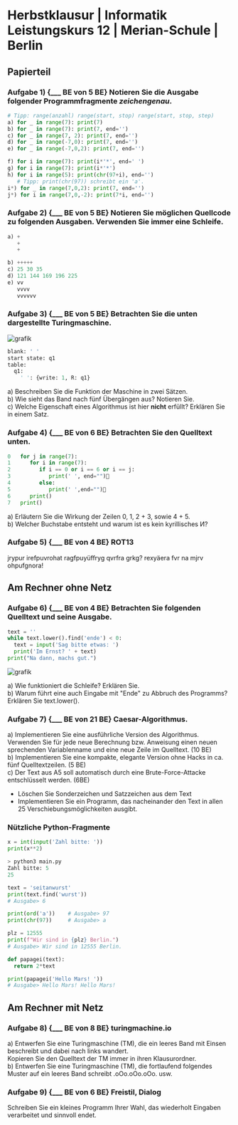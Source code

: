 # Herbstklausur | Informatik Leistungskurs 12 | Merian-Schule | Berlin
## Papierteil
### Aufgabe 1) {___ BE von 5 BE} Notieren Sie die Ausgabe folgender Programmfragmente *zeichengenau*.
```python
# Tipp: range(anzahl) range(start, stop) range(start, stop, step)
a) for _ in range(7): print(7)
b) for _ in range(7): print(7, end='')
c) for _ in range(7, 2): print(7, end='')
d) for _ in range(-7,0): print(7, end='')
e) for _ in range(-7,0,2): print(7, end='')

f) for i in range(7): print(i*'*', end=' ')
g) for i in range(7): print(i*'*')
h) for i in range(5): print(chr(97+i), end='')
   # Tipp: print(chr(97)) schreibt ein 'a'.
i*) for _ in range(7,0,2): print(7, end='')
j*) for i in range(7,0,-2): print(7*i, end='')
```
### Aufgabe 2) {___ BE von 5 BE} Notieren Sie möglichen Quellcode zu folgenden Ausgaben. Verwenden Sie immer eine Schleife.
```python
a) +
   +
   +

b) +++++
c) 25 30 35
d) 121 144 169 196 225
e) vv
   vvvv
   vvvvvv
```

### Aufgabe 3) {___ BE von 5 BE} Betrachten Sie die unten dargestellte Turingmaschine.  
![grafik](https://github.com/iulbr/blank/assets/70510036/fc38ec3f-02bb-437c-aeee-7a615e8d1642)  
```python
blank: ' '
start state: q1
table:
  q1:
    ' ': {write: 1, R: q1}
```
a) Beschreiben Sie die Funktion der Maschine in zwei Sätzen.  
b) Wie sieht das Band nach fünf Übergängen aus? Notieren Sie.  
c) Welche Eigenschaft eines Algorithmus ist hier **nicht** erfüllt? Erklären Sie in einem Satz.  

### Aufgabe 4) {___ BE von 6 BE} Betrachten Sie den Quelltext unten.  
```python
0   for j in range(7):
1      for i in range(7):
2         if i == 0 or i == 6 or i == j:
3            print(' ', end="")🦄
4         else:
5            print(' ',end="")🍕
6      print()
7   print()
```
a) Erläutern Sie die Wirkung der Zeilen 0, 1, 2 + 3, sowie 4 + 5.  
b) Welcher Buchstabe entsteht und warum ist es kein kyrillisches И?   

### Aufgabe 5) {___ BE von 4 BE} ROT13 
jrypur irefpuvrohat ragfpuyüffryg qvrfra grkg? rexyäera fvr na mjrv ohpufgnora!  

## Am Rechner ohne Netz
### Aufgabe 6) {___ BE von 4 BE} Betrachten Sie folgenden Quelltext und seine Ausgabe.
```python
text = ''
while text.lower().find('ende') < 0:
  text = input('Sag bitte etwas: ')
  print('Im Ernst? ' + text)
print("Na dann, machs gut.")
```
![grafik](https://github.com/iulbr/blank/assets/70510036/9b98a5c9-5f37-49f7-8d47-b57db671d2b7)

a) Wie funktioniert die Schleife? Erklären Sie.  
b) Warum führt eine auch Eingabe mit "Ende" zu Abbruch des Programms? Erklären Sie text.lower().  

### Aufgabe 7) {___ BE von 21 BE} Caesar-Algorithmus.
a) Implementieren Sie eine ausführliche Version des Algorithmus.  Verwenden Sie für jede neue Berechnung bzw. Anweisung einen neuen sprechenden Variablenname und eine neue Zeile im Quelltext. (10 BE)  
b) Implementieren Sie eine kompakte, elegante Version ohne Hacks in ca. fünf Quelltextzeilen. (5 BE)  
c) Der Text aus A5 soll automatisch durch eine Brute-Force-Attacke entschlüsselt werden.  (6BE)  
- Löschen Sie Sonderzeichen und Satzzeichen aus dem Text
- Implementieren Sie ein Programm, das nacheinander den Text in allen 25 Verschiebungsmöglichkeiten ausgibt.
  

### Nützliche Python-Fragmente
```python
x = int(input('Zahl bitte: '))
print(x**2)

> python3 main.py
Zahl bitte: 5
25

text = 'seitanwurst'
print(text.find('wurst'))
# Ausgabe> 6

print(ord('a'))    # Ausgabe> 97
print(chr(97))     # Ausgabe> a

plz = 12555
print(f"Wir sind in {plz} Berlin.")
# Ausgabe> Wir sind in 12555 Berlin.

def papagei(text):
  return 2*text

print(papagei('Hello Mars! '))
# Ausgabe> Hello Mars! Hello Mars! 
```

## Am Rechner mit Netz
### Aufgabe 8) {___ BE von 8 BE} turingmachine.io
a) Entwerfen Sie eine Turingmaschine (TM), die ein leeres Band mit Einsen beschreibt und dabei nach links wandert.  
Kopieren Sie den Quelltext der TM immer in ihren Klausurordner.   
b) Entwerfen Sie eine Turingmaschine (TM), die fortlaufend folgendes Muster auf ein leeres Band schreibt .oOo.oOo.oOo. usw.

### Aufgabe 9) {___ BE von 6 BE} Freistil, Dialog
Schreiben Sie ein kleines Programm Ihrer Wahl, das wiederholt Eingaben verarbeitet und sinnvoll endet.


